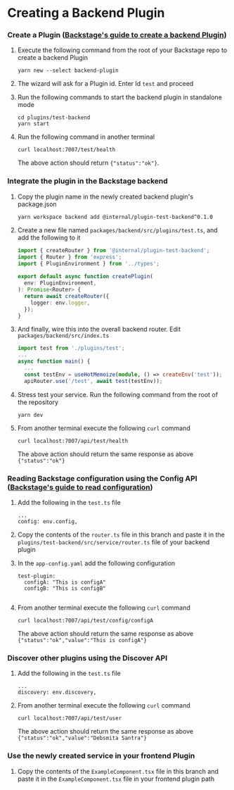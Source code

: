 # Creating a Backend Plugin


### Create a Plugin ([Backstage's guide to create a backend Plugin](https://backstage.io/docs/plugins/backend-plugin))

1. Execute the following command from the root of your Backstage repo to create a backend Plugin

    ```
    yarn new --select backend-plugin
    ```

2. The wizard will ask for a Plugin id. Enter Id `test` and proceed

3. Run the following commands to start the backend plugin in standalone mode

    ```
    cd plugins/test-backend
    yarn start
    ```

4. Run the following command in another terminal

    ```
    curl localhost:7007/test/health
    ```

    The above action should return `{"status":"ok"}`.


### Integrate the plugin in the Backstage backend

1. Copy the plugin name in the newly created backend plugin's package.json

    ```
    yarn workspace backend add @internal/plugin-test-backend^0.1.0
    ```

2. Create a new file named `packages/backend/src/plugins/test.ts`, and add the following to it

    ```ts title=test.ts
    import { createRouter } from '@internal/plugin-test-backend';
    import { Router } from 'express';
    import { PluginEnvironment } from '../types';
  
    export default async function createPlugin(
      env: PluginEnvironment,
    ): Promise<Router> {
      return await createRouter({
        logger: env.logger,
      });
    }
    ```

3. And finally, wire this into the overall backend router. Edit `packages/backend/src/index.ts`

    ```ts title=index.ts
    import test from './plugins/test';
    ...
    async function main() {
      ...
      const testEnv = useHotMemoize(module, () => createEnv('test'));
      apiRouter.use('/test', await test(testEnv));
    ```

4. Stress test your service. Run the following command from the root of the repository

    ```
    yarn dev
    ```

5. From another terminal execute the following `curl` command

    ```
    curl localhost:7007/api/test/health
    ```

    The above action should return the same response as above `{"status":"ok"}`


### Reading Backstage configuration using the Config API ([Backstage's guide to read configuration](https://backstage.io/docs/conf/reading))

1. Add the following in the `test.ts` file

    ```
    ...
    config: env.config,
    ```

2. Copy the contents of the `router.ts` file in this branch and paste it in the `plugins/test-backend/src/service/router.ts` file of your backend plugin

3. In the  `app-config.yaml` add the following configuration

    ```
    test-plugin:
      configA: "This is configA"
      configB: "This is configB"
  
    ```

4. From another terminal execute the following `curl` command

    ```
    curl localhost:7007/api/test/config/configA
    ```

    The above action should return the same response as above `{"status":"ok","value":"This is configA"}`


### Discover other plugins using the Discover API

1. Add the following in the `test.ts` file

    ```
    ...
    discovery: env.discovery,
    ```

2. From another terminal execute the following `curl` command

    ```
    curl localhost:7007/api/test/user
    ```

    The above action should return the same response as above `{"status":"ok","value":"Debsmita Santra"}`


### Use the newly created service in your frontend Plugin

1. Copy the contents of the `ExampleComponent.tsx` file in this branch and paste it in the `ExampleComponent.tsx` file in your frontend plugin path
